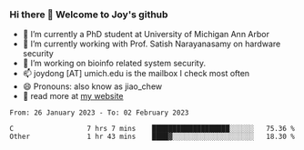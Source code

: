### Hi there 👋 Welcome to Joy's github

- 🔭 I’m currently a PhD student at University of Michigan Ann Arbor
- 🌱 I’m currently working with Prof. Satish Narayanasamy on hardware security
- 👯 I’m working on bioinfo related system security. 
- 📫 joydong [AT] umich.edu is the mailbox I check most often
- 😄 Pronouns: also know as jiao_chew
- 💬 read more at [my website](https://joydddd.github.io/)
<!--START_SECTION:waka-->

```text
From: 26 January 2023 - To: 02 February 2023

C                  7 hrs 7 mins    ███████████████████░░░░░░   75.36 %
Other              1 hr 43 mins    ████▓░░░░░░░░░░░░░░░░░░░░   18.30 %
```

<!--END_SECTION:waka-->

